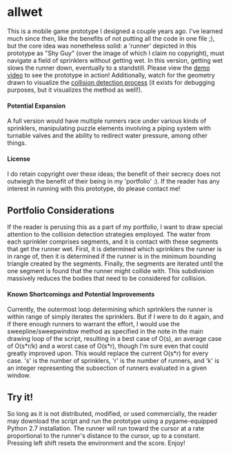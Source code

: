 # allwet
This is a mobile game prototype I designed a couple years ago. I've learned much since then, like the benefits of not putting all the code in one file ;), but the core idea was nonetheless solid: a 'runner' depicted in this prototype as "Shy Guy" (over the image of which I claim no copyright), must navigate a field of sprinklers without getting wet. In this version, getting wet slows the runner down, eventually to a standstill.
Please view the [demo video](https://drive.google.com/file/d/0BwlfuOXPcIRnbWZnR3FEMk5XcFk/view?usp=sharing) to see the prototype in action! Additionally, watch for the geometry drawn to visualize the [collision detection process](#portfolio-considerations) (it exists for debugging purposes, but it visualizes the method as well!).
#### Potential Expansion
A full version would have multiple runners race under various kinds of sprinklers, manipulating puzzle elements involving a piping system with turnable valves and the ability to redirect water pressure, among other things.
#### License
I do retain copyright over these ideas; the benefit of their secrecy does not outwiegh the benefit of their being in my 'portfolio' :). If the reader has any interest in running with this prototype, do please contact me! 

## Portfolio Considerations
If the reader is perusing this as a part of my portfolio, I want to draw special attention to the collision detection strategies employed. The water from each sprinkler comprises segments, and it is contact with these segments that get the runner wet. First, it is determined which sprinklers the runner is in range of, then it is determined if the runner is in the minimum bounding triangle created by the segments. Finally, the segments are iterated until the one segment is found that the runner might collide with. This subdivision massively reduces the bodies that need to be considered for collision.
#### Known Shortcomings and Potential Improvements
Currently, the outermost loop determining which sprinklers the runner is within range of simply iterates the sprinklers. But if I were to do it again, and if there enough runners to warrant the effort, I would use the sweepline/sweepwindow method as specified in the note in the main drawing loop of the script, resulting in a best case of O(s), an average case of O(s\*r/k) and a worst case of O(s\*r), though I'm sure even that could greatly improved upon. This would replace the current O(s\*r) for every case. 's' is the number of sprinklers, 'r' is the number of runners, and 'k' is an integer representing the subsection of runners evaluated in a given window.

## Try it!
So long as it is not distributed, modified, or used commercially, the reader may download the script and run the prototype using a pygame-equipped Python 2.7 installation. The runner will run toward the cursor at a rate proportional to the runner's distance to the cursor, up to a constant. Pressing left shift resets the environment and the score. Enjoy!
